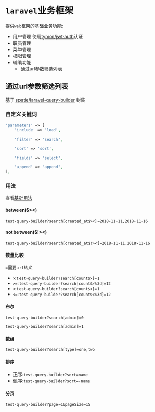 # `laravel`业务框架
提供`web`框架的基础业务功能:
- 用户管理 使用[tymon/jwt-auth](https://github.com/tymondesigns/jwt-auth)认证
- 职员管理
- 菜单管理
- 权限管理
- 辅助功能
    - 通过url参数筛选列表

## 通过url参数筛选列表
基于 [spatie/laravel-query-builder](https://github.com/spatie/laravel-query-builder) 封装

### 自定义关键词
```php
'parameters' => [
    'include' => 'load',

    'filter' => 'search',

    'sort' => 'sort',

    'fields' => 'select',

    'append' => 'append',
],
```

### 用法
查看[基础用法](https://github.com/spatie/laravel-query-builder#usage)

#### between($><)

`test-query-builder?search[created_at$><]=2018-11-11,2018-11-16`

#### not between($!><)

`test-query-builder?search[created_at$!><]=2018-11-11,2018-11-16`

#### 数量比较
`=`需要`url`转义
- `>`:`test-query-builder?search[count$>]=1`
- `>=`:`test-query-builder?search[count$>%3d]=12`
- `<`:`test-query-builder?search[count$<]=1`
- `<=`:`test-query-builder?search[count$<%3d]=12`

#### 布尔

`test-query-builder?search[admin]=0`

`test-query-builder?search[admin]=1`

#### 数组

`test-query-builder?search[type]=one,two`

#### 排序

- 正序:`test-query-builder?sort=name`
- 倒序:`test-query-builder?sort=-name`

#### 分页

`test-query-builder?page=1&pageSize=15`
